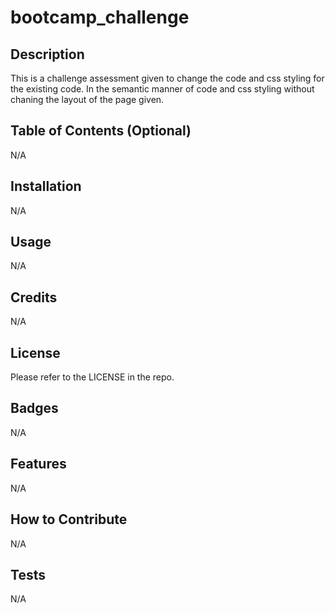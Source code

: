 # bootcamp_challenge

## Description

This is a challenge assessment given to change the code and css styling for the existing code. In the semantic manner of code and css styling without chaning the layout of the page given.

## Table of Contents (Optional)

N/A

## Installation

N/A

## Usage

N/A

## Credits

N/A

## License

Please refer to the LICENSE in the repo.

## Badges

N/A
## Features

N/A

## How to Contribute

N/A

## Tests
N/A